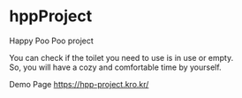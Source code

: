 # hppProject
Happy Poo Poo project 

You can check if the toilet you need to use is in use or empty.    
So, you will have a cozy and comfortable time by yourself. 

Demo Page https://hpp-project.kro.kr/
